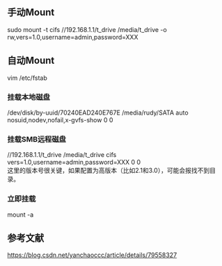 ## 手动Mount
sudo mount -t cifs //192.168.1.1/t_drive /media/t_drive  -o rw,vers=1.0,username=admin,password=XXX

## 自动Mount
vim /etc/fstab

### 挂载本地磁盘
/dev/disk/by-uuid/70240EAD240E767E /media/rudy/SATA auto nosuid,nodev,nofail,x-gvfs-show 0 0

### 挂载SMB远程磁盘
//192.168.1.1/t_drive /media/t_drive cifs vers=1.0,username=admin,password=XXX 0 0  
这里的版本号很关键，如果配置为高版本（比如2.1和3.0），可能会报找不到目录。

### 立即挂载
mount -a

## 参考文献
https://blog.csdn.net/yanchaoccc/article/details/79558327
